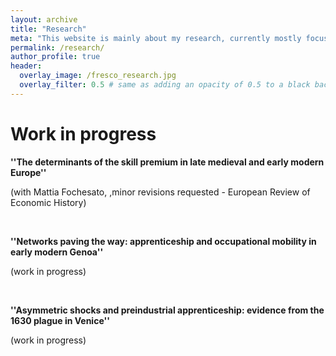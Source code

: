```yaml
---
layout: archive
title: "Research"
meta: "This website is mainly about my research, currently mostly focused on the history of early modern Italian labour markets."
permalink: /research/
author_profile: true
header:
  overlay_image: /fresco_research.jpg
  overlay_filter: 0.5 # same as adding an opacity of 0.5 to a black background
---
```


Work in progress
======

**''The determinants of the skill premium in late medieval and early modern Europe''**

(with Mattia Fochesato, ,minor revisions requested - European Review of Economic History)

<br>


**''Networks paving the way: apprenticeship and occupational mobility in early modern Genoa''** 

(work in progress)


<br>

**''Asymmetric shocks and preindustrial apprenticeship: evidence from the 1630 plague in Venice''**

(work in progress)

